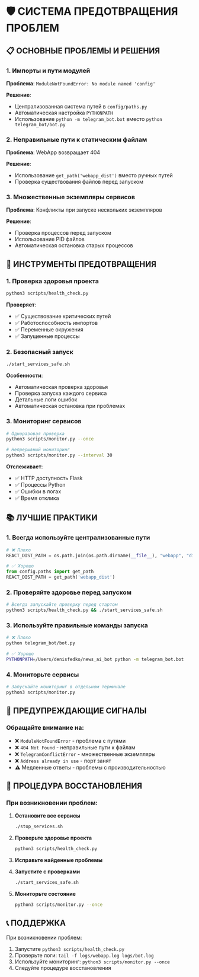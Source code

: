 # 🛡️ СИСТЕМА ПРЕДОТВРАЩЕНИЯ ПРОБЛЕМ

## 📋 ОСНОВНЫЕ ПРОБЛЕМЫ И РЕШЕНИЯ

### 1. **Импорты и пути модулей**

**Проблема**: `ModuleNotFoundError: No module named 'config'`

**Решение**: 
- Централизованная система путей в `config/paths.py`
- Автоматическая настройка `PYTHONPATH`
- Использование `python -m telegram_bot.bot` вместо `python telegram_bot/bot.py`

### 2. **Неправильные пути к статическим файлам**

**Проблема**: WebApp возвращает 404

**Решение**:
- Использование `get_path('webapp_dist')` вместо ручных путей
- Проверка существования файлов перед запуском

### 3. **Множественные экземпляры сервисов**

**Проблема**: Конфликты при запуске нескольких экземпляров

**Решение**:
- Проверка процессов перед запуском
- Использование PID файлов
- Автоматическая остановка старых процессов

## 🔧 ИНСТРУМЕНТЫ ПРЕДОТВРАЩЕНИЯ

### 1. **Проверка здоровья проекта**
```bash
python3 scripts/health_check.py
```

**Проверяет**:
- ✅ Существование критических путей
- ✅ Работоспособность импортов
- ✅ Переменные окружения
- ✅ Запущенные процессы

### 2. **Безопасный запуск**
```bash
./start_services_safe.sh
```

**Особенности**:
- Автоматическая проверка здоровья
- Проверка запуска каждого сервиса
- Детальные логи ошибок
- Автоматическая остановка при проблемах

### 3. **Мониторинг сервисов**
```bash
# Одноразовая проверка
python3 scripts/monitor.py --once

# Непрерывный мониторинг
python3 scripts/monitor.py --interval 30
```

**Отслеживает**:
- ✅ HTTP доступность Flask
- ✅ Процессы Python
- ✅ Ошибки в логах
- ✅ Время отклика

## 📚 ЛУЧШИЕ ПРАКТИКИ

### 1. **Всегда используйте централизованные пути**
```python
# ❌ Плохо
REACT_DIST_PATH = os.path.join(os.path.dirname(__file__), "webapp", "dist")

# ✅ Хорошо
from config.paths import get_path
REACT_DIST_PATH = get_path('webapp_dist')
```

### 2. **Проверяйте здоровье перед запуском**
```bash
# Всегда запускайте проверку перед стартом
python3 scripts/health_check.py && ./start_services_safe.sh
```

### 3. **Используйте правильные команды запуска**
```bash
# ❌ Плохо
python telegram_bot/bot.py

# ✅ Хорошо
PYTHONPATH=/Users/denisfedko/news_ai_bot python -m telegram_bot.bot
```

### 4. **Мониторьте сервисы**
```bash
# Запускайте мониторинг в отдельном терминале
python3 scripts/monitor.py
```

## 🚨 ПРЕДУПРЕЖДАЮЩИЕ СИГНАЛЫ

### Обращайте внимание на:
- ❌ `ModuleNotFoundError` - проблема с путями
- ❌ `404 Not Found` - неправильные пути к файлам
- ❌ `TelegramConflictError` - множественные экземпляры
- ❌ `Address already in use` - порт занят
- ⚠️ Медленные ответы - проблемы с производительностью

## 🔄 ПРОЦЕДУРА ВОССТАНОВЛЕНИЯ

### При возникновении проблем:

1. **Остановите все сервисы**
   ```bash
   ./stop_services.sh
   ```

2. **Проверьте здоровье проекта**
   ```bash
   python3 scripts/health_check.py
   ```

3. **Исправьте найденные проблемы**

4. **Запустите с проверками**
   ```bash
   ./start_services_safe.sh
   ```

5. **Мониторьте состояние**
   ```bash
   python3 scripts/monitor.py --once
   ```

## 📞 ПОДДЕРЖКА

При возникновении проблем:
1. Запустите `python3 scripts/health_check.py`
2. Проверьте логи: `tail -f logs/webapp.log logs/bot.log`
3. Используйте мониторинг: `python3 scripts/monitor.py --once`
4. Следуйте процедуре восстановления
